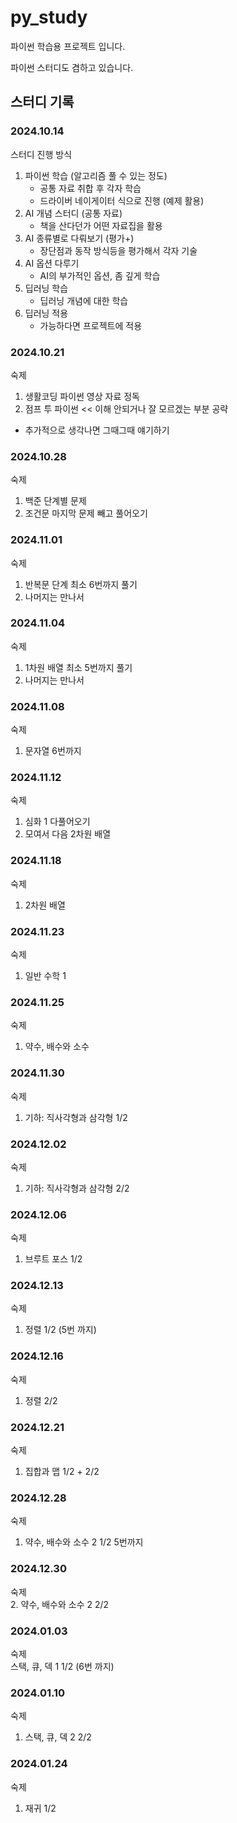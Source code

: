 # py_study
파이썬 학습용 프로젝트 입니다.

파이썬 스터디도 겸하고 있습니다.


## 스터디 기록

### 2024.10.14
스터디 진행 방식

1. 파이썬 학습 (알고리즘 풀 수 있는 정도)
    - 공통 자료 취합 후 각자 학습
    - 드라이버 네이게이터 식으로 진행 (예제 활용)
2. AI 개념 스터디 (공통 자료)
    - 책을 산다던가 어떤 자료집을 활용
3. AI 종류별로 다뤄보기 (평가+)
    - 장단점과 동작 방식등을 평가해서 각자 기술
4. AI 옵션 다루기
    - AI의 부가적인 옵션, 좀 깊게 학습
5. 딥러닝 학습
    - 딥러닝 개념에 대한 학습
6. 딥러닝 적용
    - 가능하다면 프로젝트에 적용

### 2024.10.21
숙제
1. 생활코딩 파이썬 영상 자료 정독
2. 점프 투 파이썬 << 이해 안되거나 잘 모르겠는 부분 공략
+ 추가적으로 생각나면 그때그때 얘기하기

### 2024.10.28
숙제    
1. 백준 단계별 문제      
2. 조건문 마지막 문제 빼고 풀어오기

### 2024.11.01
숙제     
1. 반복문 단계 최소 6번까지 풀기      
2. 나머지는 만나서

### 2024.11.04
숙제    
1. 1차원 배열 최소 5번까지 풀기       
2. 나머지는 만나서

### 2024.11.08
숙제     
1. 문자열 6번까지

### 2024.11.12
숙제
1. 심화 1 다풀어오기
2. 모여서 다음 2차원 배열

### 2024.11.18
숙제      
1. 2차원 배열

### 2024.11.23
숙제     
1. 일반 수학 1

### 2024.11.25
숙제     
1. 약수, 배수와 소수

### 2024.11.30
숙제      
1. 기하: 직사각형과 삼각형 1/2

### 2024.12.02
숙제     
1. 기하: 직사각형과 삼각형 2/2

### 2024.12.06
숙제      
1. 브루트 포스 1/2

### 2024.12.13
숙제      
1. 정렬 1/2 (5번 까지)

### 2024.12.16
숙제     
1. 정렬 2/2

### 2024.12.21
숙제       
1. 집합과 맵 1/2 + 2/2

### 2024.12.28
숙제       
1. 약수, 배수와 소수 2 1/2 5번까지

### 2024.12.30
숙제       
2. 약수, 배수와 소수 2 2/2

### 2024.01.03
숙제      
스택, 큐, 덱 1 1/2 (6번 까지)      

### 2024.01.10
숙제       
1. 스택, 큐, 덱 2 2/2

### 2024.01.24
숙제     
1. 재귀 1/2
